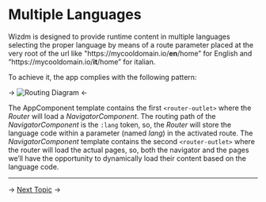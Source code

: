 <!-- toc: reference.json -->

# Multiple Languages
Wizdm is designed to provide runtime content in multiple languages selecting the proper language by means of a route parameter placed at the very root of the url like "https\://mycooldomain.io/**en**/home” for English and “https\://mycooldomain.io/**it**/home” for italian. 

To achieve it, the app complies with the following pattern:

->
![Routing Diagram](assets/docs/images/routing-diagram.png#80)
<-

The AppComponent template contains the first `<router-outlet>` where the *Router* will load a *NavigatorComponent*. 
The routing path of the *NavigatorComponent* is the `:lang` token, so, the *Router* will store the language code within a parameter (named *lang*) in the activated route. 
The *NavigatorComponent* template contains the second `<router-outlet>` where the router will load the actual pages, so, both the navigator and the pages we’ll have the opportunity to dynamically load their content based on the language code. 

---
->
[Next Topic](docs/toc?go=next) 
->
